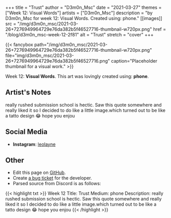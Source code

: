 +++
title =       "Trust"
author =      "D3m0n_Msc"
date =        "2021-03-27"
themes =      ["Week 12: Visual Words"]
artists =     ["D3m0n_Msc"]
description = "by D3m0n_Msc for week 12: Visual Words. Created using: phone."
[[images]]
              src = "/img/d3m0n_msc/2021-03-26+7276949964729e76da382b5f46527716-thumbnail-w720px.png"
              href = "/blog/d3m0n_msc-week-12-2f81"
              alt = "Trust"
              stretch = "cover"
+++


{{< fancybox path="/img/d3m0n_msc/2021-03-26+7276949964729e76da382b5f46527716-thumbnail-w720px.png" file="img/d3m0n_msc/2021-03-26+7276949964729e76da382b5f46527716.png" caption="Placeholder thumbnail for a visual work." >}}


Week 12: **Visual Words**. This art was lovingly created using: **phone**.

## Artist's Notes

really rushed submission school is hectic. Saw this quote somewhere and really liked it so I decided to do like a little image.which turned out to be like a tatto design 😂 hope you enjou

## Social Media

- **Instagram**: <a href='https://instagram.com/leolayne' target='_blank'>leolayne</a>

## Other

- Edit this page on [GitHub](https://github.com/teaminkling/web-refresh/edit/main/content/blog/d3m0n_msc-week-12-2f81.md).
- Create [a bug ticket](https://github.com/teaminkling/web-refresh/issues/new?assignees=&labels=bug&template=problem-report.md&title=) for the developer.
- Parsed source from Discord is as follows:

{{< highlight txt >}}
Week 12
Title: Trust
Medium: phone
Description: really rushed submission school is hectic. Saw this quote somewhere and really liked it so I decided to do like a little image.which turned out to be like a tatto design 😂 hope you enjou
{{< /highlight >}}